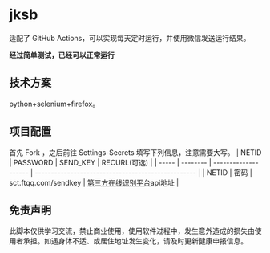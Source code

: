 # jksb

适配了 GitHub Actions，可以实现每天定时运行，并使用微信发送运行结果。

**经过简单测试，已经可以正常运行**

## 技术方案

python+selenium+firefox。

## 项目配置

首先 Fork ，之后前往 Settings-Secrets 填写下列信息，注意需要大写。
| NETID | PASSWORD | SEND_KEY             | RECURL(可选)                                            |
| ----- | -------- | -------------------- | -------------------------------------------------- |
| NETID | 密码     | sct.ftqq.com/sendkey | [第三方在线识别平台](http://fast.95man.com)api地址 |





## 免责声明

此脚本仅供学习交流，禁止商业使用，使用软件过程中，发生意外造成的损失由使用者承担。如遇身体不适、或居住地址发生变化，请及时更新健康申报信息。



